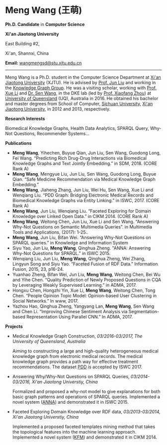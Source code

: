 # Meng Wang (王萌)

**Ph.D. Candidate** in **Computer Science**

**Xi'an Jiaotong University**

East Building #2,

Xi'an, Shannxi, China

**Email:** [wangmengsd@stu.xjtu.edu.cn](mailto:wangmengsd@stu.xjtu.edu.cn)

---------------------------------------------------------------------------------------------------------------------------------------------------------------------------------------------------------------

Meng Wang is a Ph.D. student in the Computer Science Department at [Xi'an Jiaotong University](http://www.google.com/url?q=http%3A%2F%2Fwww.xjtu.edu.cn%2F&sa=D&sntz=1&usg=AFQjCNEO6oeZ9qdP-CGIOSso7xidplD8Pg) (XJTU). He is advised by [Prof. Jun Liu](http://www.google.com/url?q=http%3A%2F%2Fgr.xjtu.edu.cn%2Fweb%2Fliukeen%2F4&sa=D&sntz=1&usg=AFQjCNG-s9ySq68Hr8uZy9bXY8bYcQvo2g) and working in the [Knowledge Graph Group](http://www.google.com/url?q=http%3A%2F%2Flabs.xjtudlc.com%2Flabs%2Fzscl.html&sa=D&sntz=1&usg=AFQjCNF4RaPwYxibE1-dPXQU-CG-kUqkCg). He was a visiting scholar, working with [Prof. Xue Li](http://www.google.com/url?q=http%3A%2F%2Fstaff.itee.uq.edu.au%2Fxue%2F&sa=D&sntz=1&usg=AFQjCNG0kJNpyujwZNlvMB0B6sWKHc0N-w) and [Dr. Sen Wang](https://www.google.com/url?q=https%3A%2F%2Fsites.google.com%2Fsite%2Fhomepageofsenwang%2F&sa=D&sntz=1&usg=AFQjCNGhni9L8_9cHNXYSvKZC7my7Zh7ZA), in the DKE lab (led by [Prof. Xiaofang Zhou](http://www.google.com/url?q=http%3A%2F%2Fstaff.itee.uq.edu.au%2Fzxf%2F&sa=D&sntz=1&usg=AFQjCNFupdnU436Kiwni4EFVkjc6YlO-lw)) at [University of Queensland](http://www.google.com/url?q=http%3A%2F%2Fwww.uq.edu.au%2F&sa=D&sntz=1&usg=AFQjCNHaKOrEfhZDZOH3ARE30aBYfLB9tQ) (UQ), Australia in 2016\. He obtained his bachelor and master degrees from School of Computer, [Sichuan University](http://www.google.com/url?q=http%3A%2F%2Fwww.scu.edu.cn%2F&sa=D&sntz=1&usg=AFQjCNG0hY2Fn3Q0YD2CrQVB0huG8XZ3Ew), [Xi'an Jiaotong University](http://www.google.com/url?q=http%3A%2F%2Fwww.xjtu.edu.cn%2F&sa=D&sntz=1&usg=AFQjCNEO6oeZ9qdP-CGIOSso7xidplD8Pg), in 2012 and 2013, respectively.

**Research Interests**

Biomedical Knowledge Graphs, Health Data Analytics, SPARQL Query, Why-Not Questions, Recommender Systems...

**Publications**

*   **Meng Wang**, Yihechen, Buyue Qian, Jun Liu, Sen Wang, Guodong Long, Fei Wang. “Predicting Rich Drug-Drug Interactions via Biomedical Knowledge Graphs and Text Jointly Embedding.” in SDM, 2018. (CORE Rank A)
*   **Meng Wang**, Mengyue Liu, Jun Liu, Sen Wang, Guodong Long, Buyue Qian. “Safe Medicine Recommendation via Medical Knowledge Graph Embedding.”
*   **Meng Wang**, Jiaheng Zhang, Jun Liu, Wei Hu, Sen Wang, Xue Li and Wenqiang Liu. “PDD Graph: Bridging Electronic Medical Records and Biomedical Knowledge Graphs via Entity Linking.” in ISWC, 2017\. (CORE Rank A)
*   **Meng Wang**, Jun Liu, Wenqiang Liu. “Faceted Exploring for Domain Knowledge over Linked Open Data.” in CIKM 2014\. (CORE Rank A)
*   **Meng Wang**, Weitong Chen, Jun Liu, Xue Li and Sen Wang. “Answering Why-Not Questions on Semantic Multimedia Queries”. in Multimedia Tools and Applications, (2017): 1-25..
*   **Meng Wang**, Jun Liu, Bifan Wei. “Answering Why-Not Questions on SPARQL queries.” in Knowledge and Information System
*   Siyu Yao, Jun Liu, **Meng Wang**, Qinghua Zheng. "ANNA: Answering Why-Not Questions for SPARQL." in ISWC 2015.
*   Wenqiang Liu, Jun Liu, **Meng Wang**, Qinghua Zheng, Wei Zhang, Lingyun Song and Siyu Yao. “Faceted Fusion of RDF Data.” Information Fusion, 2015, 23, p16-24.
*   Yuanhao Zheng, Bifan Wei, Jun Liu, **Meng Wang**, Weitong Chen, Bei Wu and Yihe Chen. “Quality Prediction of Newly Proposed Questions in CQA by Leveraging Weakly Supervised Learning.” in ADMA, 2017.
*   Hongxu Chen, Hongzhi Yin, Xue Li, **Meng Wang**, Weitong Chen, Tong Chen. “People Opinion Topic Model: Opinion-based User Clustering in Social Networks.” In www, 2017.
*   Yazhou Hao, Qinghua Zheng, Yangyang Lan, **Meng Wang**, Sen Wang and Chen Li. “Improving Chinese Sentiment Analysis via Segmentation-based Representation Using Parallel CNN.” In ADMA, 2017.

**Projects**

*   Medical Knowledge Graph Construction, _03/2016-03/2017, The University of Queensland, Australia_

    Aiming to constructing a large and high-quality heterogeneous medical knowledge graph from electronic medical records. The medical knowledge graph provides a path way for effective treatment recommendations. The dataset [PDD](http%3A%2F%2Fkmap.xjtudlc.com%2Fpdd%2F) is accepted by ISWC 2017.

*   Answering Why/Why-Not Questions on SPARQL Queries, _03/2014-03/2016, Xi'an Jiaotong Universtiy, China_

    Formalized and proposed a why-not model to give explanations for both basic graph patterns and operations of SPARQL queries. Implemented a novel system ([ANNA](http%3A%2F%2Fkmap.xjtudlc.com%2Fanna%2F)) and demonstrated it in ISWC 2015.

*   Faceted Exploring Domain Knowledge over RDF data, _03/2013-03/2014, Xi'an Jiaotong Universtiy, China_

    Implemented a proposed faceted templates mining method that takes the topological features into the machine learning approach. Implemented a novel system ([KFM](http%3A%2F%2Fkmap.xjtudlc.com%2Fkfm%2F)) and demonstrated it in CIKM 2014.
